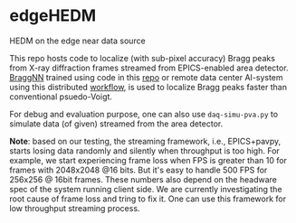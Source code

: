 # edgeHEDM
HEDM on the edge near data source

This repo hosts code to localize (with sub-pixel accuracy) Bragg peaks from X-ray diffraction frames streamed from EPICS-enabled area detector.
[BraggNN](https://arxiv.org/abs/2008.08198) trained using code in this [repo](https://github.com/lzhengchun/BraggNN) or remote data center AI-system using this distributed [workflow](https://arxiv.org/abs/2105.13967), is used to localize Bragg peaks faster than conventional psuedo-Voigt.

For debug and evaluation purpose, one can also use `daq-simu-pva.py` to simulate data (of given) streamed from the area detector.

**Note**: based on our testing, the streaming framework, i.e., EPICS+pavpy, starts losing data randomly and silently when throughput is too high. For example, we start experiencing frame loss when FPS is greater than 10 for frames with 2048x2048 @16 bits. But it's easy to handle 500 FPS for 256x256 @ 16bit frames. These numbers also depend on the headware spec of the system running client side.
We are currently investigating the root cause of frame loss and tring to fix it. One can use this framework for low throughput streaming process.
